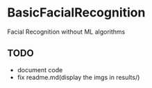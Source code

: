 # BasicFacialRecognition
Facial Recognition without ML algorithms

## TODO
  * document code
  * fix readme.md(display the imgs in results/)
